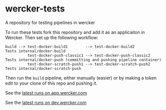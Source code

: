 # wercker-tests
A  repository for testing pipelines in wercker
 
To run these tests fork this repository and add it as an applicaiton in Wercker. Then set up the following workflow:

```
build --> test-docker-build1        --> test-docker-build2           Tests internal/docker-build
          test-docker-push-classic1 --> test-docker-push-classic2    Tests internal/docker-push (committing and pushing pipeline container)
          test-docker-scratch-push1 --> test-docker-scratch-push2    Tests internal/docker-scratch-push
```

Then run the `build` pipeline,  either manually (easier) or by making a token edit to your clone of this repo and pushing it.

See the [latest runs on app.wercker.com](https://app.wercker.com/nigeldeakin/wercker-tests/runs)

See the [latest runs on dev.wercker.com](https://dev.wercker.com/nigeldeakin/wercker-tests/runs)
